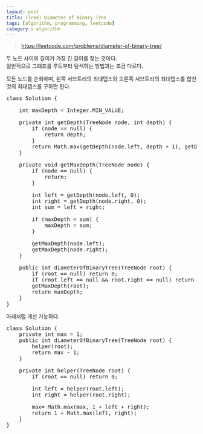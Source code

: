 ```yaml
---
layout: post
title: (Tree) Diameter of Binary Tree
tags: [algorithm, programming, leetcode]
category : algorithm
---
```


> <https://leetcode.com/problems/diameter-of-binary-tree/>

두 노드 사이의 길이가 가장 긴 길이를 찾는 것이다.  
일반적으로 그래프를 루트부터 탐색하는 방법과는 조금 다르다.  

모든 노드를 순회하며, 왼쪽 서브트리의 최대뎁스와 오른쪽 서브트리의 최대뎁스를 합친것의 최대뎁스를 구하면 된다.  

<pre class="prettyprint">
class Solution {

    int maxDepth = Integer.MIN_VALUE;

    private int getDepth(TreeNode node, int depth) {
        if (node == null) {
            return depth;
        }
        return Math.max(getDepth(node.left, depth + 1), getDepth(node.right, depth + 1));
    }

    private void getMaxDepth(TreeNode node) {
        if (node == null) {
            return;
        }

        int left = getDepth(node.left, 0);
        int right = getDepth(node.right, 0);
        int sum = left + right;

        if (maxDepth &lt; sum) {
            maxDepth = sum;
        }

        getMaxDepth(node.left);
        getMaxDepth(node.right);
    }

    public int diameterOfBinaryTree(TreeNode root) {
        if (root == null) return 0;
        if (root.left == null &amp;&amp; root.right == null) return 0;
        getMaxDepth(root);
        return maxDepth;
    }
}
</pre>

아래처럼 개선 가능하다.

<pre class="prettyprint">
class Solution {
    private int max = 1;
    public int diameterOfBinaryTree(TreeNode root) {
        helper(root);
        return max - 1;
    }
    
    private int helper(TreeNode root) {
        if (root == null) return 0;
        
        int left = helper(root.left);
        int right = helper(root.right);
        
        max= Math.max(max, 1 + left + right);
        return 1 + Math.max(left, right);
    }
}
</pre>